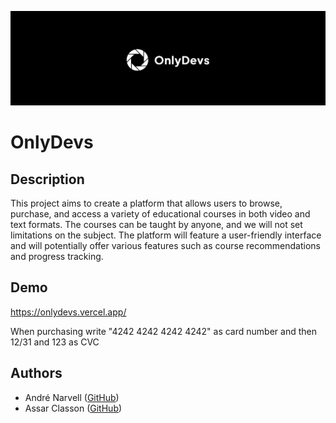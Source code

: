 ![Repo Banner](./.github/repo-banner.png)

# OnlyDevs

## Description

This project aims to create a platform that allows users to browse, purchase, and access a variety of educational courses in both video and text formats. The courses can be taught by anyone, and we will not set limitations on the subject. The platform will feature a user-friendly interface and will potentially offer various features such as course recommendations and progress tracking.


## Demo

https://onlydevs.vercel.app/

When purchasing write "4242 4242 4242 4242" as card number and then 12/31 and 123 as CVC

## Authors


- André Narvell ([GitHub](https://github.com/AndreNarvell))
- Assar Classon ([GitHub](https://github.com/assarbertil))
